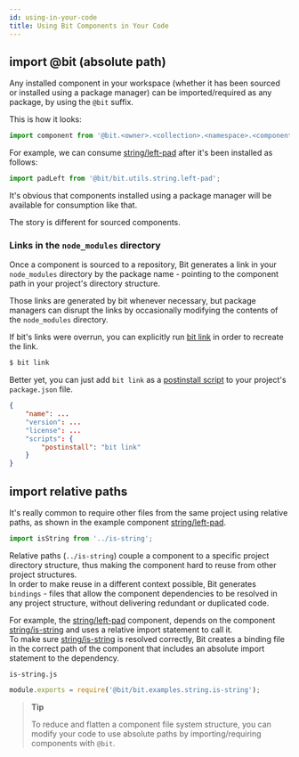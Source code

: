 ```yaml
---
id: using-in-your-code
title: Using Bit Components in Your Code
---
```


## import @bit (absolute path)

Any installed component in your workspace (whether it has been sourced or installed using a package manager) can be imported/required as any package, by using the `@bit` suffix.

This is how it looks:
```js
import component from '@bit.<owner>.<collection>.<namespace>.<component-name>';
```

For example, we can consume [string/left-pad](https://bit.dev/bit/utils/string/left-pad) after it's been installed as follows:

```js
import padLeft from '@bit/bit.utils.string.left-pad';
```

It's obvious that components installed using a package manager will be available for consumption like that.

The story is different for sourced components.

### Links in the `node_modules` directory

Once a component is sourced to a repository, Bit generates a link in your `node_modules` directory by the package name - pointing to the component path in your project's directory structure.  

Those links are generated by bit whenever necessary, but package managers can disrupt the links by occasionally modifying the contents of the `node_modules` directory.

If bit's links were overrun, you can explicitly run [bit link](/docs/cli-link.html) in order to recreate the link.

```bash
$ bit link
```

Better yet, you can just add `bit link` as a [postinstall script](https://docs.npmjs.com/misc/scripts) to your project's `package.json` file.

```json
{
    "name": ...
    "version": ...
    "license": ...
    "scripts": {
        "postinstall": "bit link"
    }
}
```

## import relative paths

It's really common to require other files from the same project using relative paths, as shown in the example component [string/left-pad](https://bit.dev/bit/utils/string/left-pad/code).

```js
import isString from '../is-string';
```

Relative paths (`../is-string`) couple a component to a specific project directory structure, thus making the component hard to reuse from other project structures.  
In order to make reuse in a different context possible, Bit generates `bindings` - files that allow the component dependencies to be resolved in any project structure, without delivering redundant or duplicated code.

For example, the [string/left-pad](https://bit.dev/bit/utils/string/left-pad) component, depends on the component [string/is-string](https://bit.dev/bit/utils/validation/is-string) and uses a relative import statement to call it.  
To make sure [string/is-string](https://bit.dev/bit/utils/validation/is-string) is resolved correctly, Bit creates a binding file in the correct path of the component that includes an absolute import statement to the dependency.

`is-string.js`

```js
module.exports = require('@bit/bit.examples.string.is-string');
```

> **Tip**
>
> To reduce and flatten a component file system structure, you can modify your code to use absolute paths by importing/requiring components with `@bit`.
